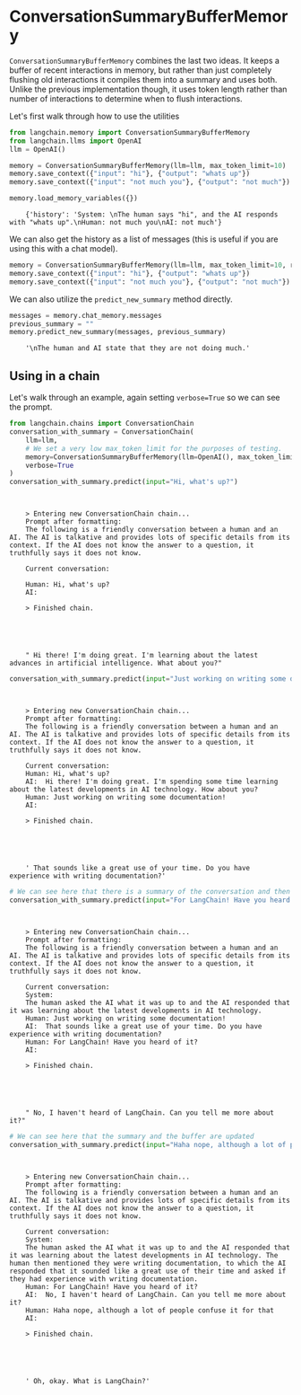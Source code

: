 # ConversationSummaryBufferMemory

`ConversationSummaryBufferMemory` combines the last two ideas. It keeps a buffer of recent interactions in memory, but rather than just completely flushing old interactions it compiles them into a summary and uses both. Unlike the previous implementation though, it uses token length rather than number of interactions to determine when to flush interactions.

Let's first walk through how to use the utilities

<!-- WARNING: THIS FILE WAS AUTOGENERATED! DO NOT EDIT! Instead, edit the notebook w/the location & name as this file. -->


```python
from langchain.memory import ConversationSummaryBufferMemory
from langchain.llms import OpenAI
llm = OpenAI()
```


```python
memory = ConversationSummaryBufferMemory(llm=llm, max_token_limit=10)
memory.save_context({"input": "hi"}, {"output": "whats up"})
memory.save_context({"input": "not much you"}, {"output": "not much"})
```


```python
memory.load_memory_variables({})
```

<CodeOutputBlock lang="python">

```
    {'history': 'System: \nThe human says "hi", and the AI responds with "whats up".\nHuman: not much you\nAI: not much'}
```

</CodeOutputBlock>

We can also get the history as a list of messages (this is useful if you are using this with a chat model).


```python
memory = ConversationSummaryBufferMemory(llm=llm, max_token_limit=10, return_messages=True)
memory.save_context({"input": "hi"}, {"output": "whats up"})
memory.save_context({"input": "not much you"}, {"output": "not much"})
```

We can also utilize the `predict_new_summary` method directly.


```python
messages = memory.chat_memory.messages
previous_summary = ""
memory.predict_new_summary(messages, previous_summary)
```

<CodeOutputBlock lang="python">

```
    '\nThe human and AI state that they are not doing much.'
```

</CodeOutputBlock>

## Using in a chain
Let's walk through an example, again setting `verbose=True` so we can see the prompt.


```python
from langchain.chains import ConversationChain
conversation_with_summary = ConversationChain(
    llm=llm, 
    # We set a very low max_token_limit for the purposes of testing.
    memory=ConversationSummaryBufferMemory(llm=OpenAI(), max_token_limit=40),
    verbose=True
)
conversation_with_summary.predict(input="Hi, what's up?")
```

<CodeOutputBlock lang="python">

```
    
    
    > Entering new ConversationChain chain...
    Prompt after formatting:
    The following is a friendly conversation between a human and an AI. The AI is talkative and provides lots of specific details from its context. If the AI does not know the answer to a question, it truthfully says it does not know.
    
    Current conversation:
    
    Human: Hi, what's up?
    AI:
    
    > Finished chain.





    " Hi there! I'm doing great. I'm learning about the latest advances in artificial intelligence. What about you?"
```

</CodeOutputBlock>


```python
conversation_with_summary.predict(input="Just working on writing some documentation!")
```

<CodeOutputBlock lang="python">

```
    
    
    > Entering new ConversationChain chain...
    Prompt after formatting:
    The following is a friendly conversation between a human and an AI. The AI is talkative and provides lots of specific details from its context. If the AI does not know the answer to a question, it truthfully says it does not know.
    
    Current conversation:
    Human: Hi, what's up?
    AI:  Hi there! I'm doing great. I'm spending some time learning about the latest developments in AI technology. How about you?
    Human: Just working on writing some documentation!
    AI:
    
    > Finished chain.





    ' That sounds like a great use of your time. Do you have experience with writing documentation?'
```

</CodeOutputBlock>


```python
# We can see here that there is a summary of the conversation and then some previous interactions
conversation_with_summary.predict(input="For LangChain! Have you heard of it?")
```

<CodeOutputBlock lang="python">

```
    
    
    > Entering new ConversationChain chain...
    Prompt after formatting:
    The following is a friendly conversation between a human and an AI. The AI is talkative and provides lots of specific details from its context. If the AI does not know the answer to a question, it truthfully says it does not know.
    
    Current conversation:
    System: 
    The human asked the AI what it was up to and the AI responded that it was learning about the latest developments in AI technology.
    Human: Just working on writing some documentation!
    AI:  That sounds like a great use of your time. Do you have experience with writing documentation?
    Human: For LangChain! Have you heard of it?
    AI:
    
    > Finished chain.





    " No, I haven't heard of LangChain. Can you tell me more about it?"
```

</CodeOutputBlock>


```python
# We can see here that the summary and the buffer are updated
conversation_with_summary.predict(input="Haha nope, although a lot of people confuse it for that")
```

<CodeOutputBlock lang="python">

```
    
    
    > Entering new ConversationChain chain...
    Prompt after formatting:
    The following is a friendly conversation between a human and an AI. The AI is talkative and provides lots of specific details from its context. If the AI does not know the answer to a question, it truthfully says it does not know.
    
    Current conversation:
    System: 
    The human asked the AI what it was up to and the AI responded that it was learning about the latest developments in AI technology. The human then mentioned they were writing documentation, to which the AI responded that it sounded like a great use of their time and asked if they had experience with writing documentation.
    Human: For LangChain! Have you heard of it?
    AI:  No, I haven't heard of LangChain. Can you tell me more about it?
    Human: Haha nope, although a lot of people confuse it for that
    AI:
    
    > Finished chain.





    ' Oh, okay. What is LangChain?'
```

</CodeOutputBlock>
